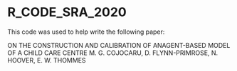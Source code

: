 # R_CODE_SRA_2020

This code was used to help write the following paper:

ON  THE  CONSTRUCTION  AND  CALIBRATION  OF  ANAGENT-BASED  MODEL  OF  A  CHILD  CARE  CENTRE
M. G. COJOCARU, D. FLYNN-PRIMROSE, N. HOOVER, E. W. THOMMES
